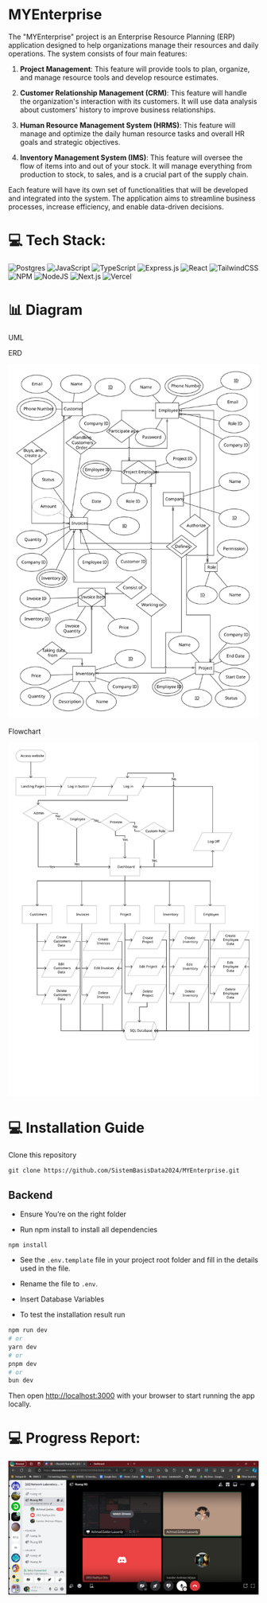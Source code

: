 # MYEnterprise

The "MYEnterprise" project is an Enterprise Resource Planning (ERP) application designed to help organizations manage their resources and daily operations. The system consists of four main features:

1. **Project Management**: This feature will provide tools to plan, organize, and manage resource tools and develop resource estimates.

2. **Customer Relationship Management (CRM)**: This feature will handle the organization's interaction with its customers. It will use data analysis about customers' history to improve business relationships.

3. **Human Resource Management System (HRMS)**: This feature will manage and optimize the daily human resource tasks and overall HR goals and strategic objectives.

4. **Inventory Management System (IMS)**: This feature will oversee the flow of items into and out of your stock. It will manage everything from production to stock, to sales, and is a crucial part of the supply chain.

Each feature will have its own set of functionalities that will be developed and integrated into the system. The application aims to streamline business processes, increase efficiency, and enable data-driven decisions.

# 💻 Tech Stack:

![Postgres](https://img.shields.io/badge/postgres-%23316192.svg?style=for-the-badge&logo=postgresql&logoColor=white)
![JavaScript](https://img.shields.io/badge/javascript-%23323330.svg?style=for-the-badge&logo=javascript&logoColor=%23F7DF1E)
![TypeScript](https://img.shields.io/badge/typescript-%23007ACC.svg?style=for-the-badge&logo=typescript&logoColor=white)
![Express.js](https://img.shields.io/badge/express.js-%23404d59.svg?style=for-the-badge&logo=express&logoColor=%2361DAFB)
![React](https://img.shields.io/badge/react-%2320232a.svg?style=for-the-badge&logo=react&logoColor=%2361DAFB)
![TailwindCSS](https://img.shields.io/badge/tailwindcss-%2338B2AC.svg?style=for-the-badge&logo=tailwind-css&logoColor=white)
![NPM](https://img.shields.io/badge/NPM-%23000000.svg?style=for-the-badge&logo=npm&logoColor=white)
![NodeJS](https://img.shields.io/badge/node.js-6DA55F?style=for-the-badge&logo=node.js&logoColor=white)
![Next.js](https://img.shields.io/badge/next.js-000000?style=for-the-badge&logo=nextdotjs&logoColor=white)
![Vercel](https://img.shields.io/badge/vercel-%23000000.svg?style=for-the-badge&logo=vercel&logoColor=white)

# :bar_chart: Diagram

UML

<!-- Insert UML Diagram Here -->

ERD

![ERD Diagram](https://github.com/SistemBasisData2024/MYEnterprise/blob/main/documentation/Entity%20Relationship%20Diagram.svg)

Flowchart

![Flowchart](https://github.com/SistemBasisData2024/MYEnterprise/blob/main/documentation/Flowchart.svg)

# :computer: Installation Guide

Clone this repository

```
git clone https://github.com/SistemBasisData2024/MYEnterprise.git
```

## Backend

- Ensure You’re on the right folder

- Run npm install to install all dependencies

```
npm install
```

- See the `.env.template` file in your project root folder and fill in the details used in the file.

- Rename the file to `.env`.

- Insert Database Variables

- To test the installation result run

```bash
npm run dev
# or
yarn dev
# or
pnpm dev
# or
bun dev
```

Then open [http://localhost:3000](http://localhost:3000) with your browser to start running the app locally.

# 💻 Progress Report:

![Progress Report 1](https://github.com/SistemBasisData2024/MYEnterprise/blob/main/documentation/ProgressReport1.png)
